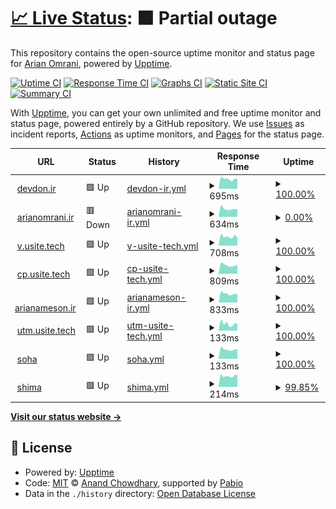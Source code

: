 # [📈 Live Status](https://demo.upptime.js.org): <!--live status--> **🟧 Partial outage**

This repository contains the open-source uptime monitor and status page for [Arian Omrani](https://devdon.ir), powered by [Upptime](https://github.com/upptime/upptime).

[![Uptime CI](https://github.com/arian24b/utm/workflows/Uptime%20CI/badge.svg)](https://github.com/arian24b/utm/actions?query=workflow%3A%22Uptime+CI%22)
[![Response Time CI](https://github.com/arian24b/utm/workflows/Response%20Time%20CI/badge.svg)](https://github.com/arian24b/utm/actions?query=workflow%3A%22Response+Time+CI%22)
[![Graphs CI](https://github.com/arian24b/utm/workflows/Graphs%20CI/badge.svg)](https://github.com/arian24b/utm/actions?query=workflow%3A%22Graphs+CI%22)
[![Static Site CI](https://github.com/arian24b/utm/workflows/Static%20Site%20CI/badge.svg)](https://github.com/arian24b/utm/actions?query=workflow%3A%22Static+Site+CI%22)
[![Summary CI](https://github.com/arian24b/utm/workflows/Summary%20CI/badge.svg)](https://github.com/arian24b/utm/actions?query=workflow%3A%22Summary+CI%22)

With [Upptime](https://upptime.js.org), you can get your own unlimited and free uptime monitor and status page, powered entirely by a GitHub repository. We use [Issues](https://github.com/arian24b/utm/issues) as incident reports, [Actions](https://github.com/arian24b/utm/actions) as uptime monitors, and [Pages](https://demo.upptime.js.org) for the status page.

<!--start: status pages-->
<!-- This summary is generated by Upptime (https://github.com/upptime/upptime) -->
<!-- Do not edit this manually, your changes will be overwritten -->
<!-- prettier-ignore -->
| URL | Status | History | Response Time | Uptime |
| --- | ------ | ------- | ------------- | ------ |
| <img alt="" src="https://icons.duckduckgo.com/ip3/devdon.ir.ico" height="13"> [devdon.ir](https://devdon.ir) | 🟩 Up | [devdon-ir.yml](https://github.com/arian24b/utm/commits/HEAD/history/devdon-ir.yml) | <details><summary><img alt="Response time graph" src="./graphs/devdon-ir/response-time-week.png" height="20"> 695ms</summary><br><a href="https://utm.usite.tech/history/devdon-ir"><img alt="Response time 535" src="https://img.shields.io/endpoint?url=https%3A%2F%2Fraw.githubusercontent.com%2Farian24b%2Futm%2FHEAD%2Fapi%2Fdevdon-ir%2Fresponse-time.json"></a><br><a href="https://utm.usite.tech/history/devdon-ir"><img alt="24-hour response time 705" src="https://img.shields.io/endpoint?url=https%3A%2F%2Fraw.githubusercontent.com%2Farian24b%2Futm%2FHEAD%2Fapi%2Fdevdon-ir%2Fresponse-time-day.json"></a><br><a href="https://utm.usite.tech/history/devdon-ir"><img alt="7-day response time 695" src="https://img.shields.io/endpoint?url=https%3A%2F%2Fraw.githubusercontent.com%2Farian24b%2Futm%2FHEAD%2Fapi%2Fdevdon-ir%2Fresponse-time-week.json"></a><br><a href="https://utm.usite.tech/history/devdon-ir"><img alt="30-day response time 715" src="https://img.shields.io/endpoint?url=https%3A%2F%2Fraw.githubusercontent.com%2Farian24b%2Futm%2FHEAD%2Fapi%2Fdevdon-ir%2Fresponse-time-month.json"></a><br><a href="https://utm.usite.tech/history/devdon-ir"><img alt="1-year response time 535" src="https://img.shields.io/endpoint?url=https%3A%2F%2Fraw.githubusercontent.com%2Farian24b%2Futm%2FHEAD%2Fapi%2Fdevdon-ir%2Fresponse-time-year.json"></a></details> | <details><summary><a href="https://utm.usite.tech/history/devdon-ir">100.00%</a></summary><a href="https://utm.usite.tech/history/devdon-ir"><img alt="All-time uptime 29.23%" src="https://img.shields.io/endpoint?url=https%3A%2F%2Fraw.githubusercontent.com%2Farian24b%2Futm%2FHEAD%2Fapi%2Fdevdon-ir%2Fuptime.json"></a><br><a href="https://utm.usite.tech/history/devdon-ir"><img alt="24-hour uptime 100.00%" src="https://img.shields.io/endpoint?url=https%3A%2F%2Fraw.githubusercontent.com%2Farian24b%2Futm%2FHEAD%2Fapi%2Fdevdon-ir%2Fuptime-day.json"></a><br><a href="https://utm.usite.tech/history/devdon-ir"><img alt="7-day uptime 100.00%" src="https://img.shields.io/endpoint?url=https%3A%2F%2Fraw.githubusercontent.com%2Farian24b%2Futm%2FHEAD%2Fapi%2Fdevdon-ir%2Fuptime-week.json"></a><br><a href="https://utm.usite.tech/history/devdon-ir"><img alt="30-day uptime 99.87%" src="https://img.shields.io/endpoint?url=https%3A%2F%2Fraw.githubusercontent.com%2Farian24b%2Futm%2FHEAD%2Fapi%2Fdevdon-ir%2Fuptime-month.json"></a><br><a href="https://utm.usite.tech/history/devdon-ir"><img alt="1-year uptime 29.23%" src="https://img.shields.io/endpoint?url=https%3A%2F%2Fraw.githubusercontent.com%2Farian24b%2Futm%2FHEAD%2Fapi%2Fdevdon-ir%2Fuptime-year.json"></a></details>
| <img alt="" src="https://icons.duckduckgo.com/ip3/arianomrani.ir.ico" height="13"> [arianomrani.ir](https://arianomrani.ir) | 🟥 Down | [arianomrani-ir.yml](https://github.com/arian24b/utm/commits/HEAD/history/arianomrani-ir.yml) | <details><summary><img alt="Response time graph" src="./graphs/arianomrani-ir/response-time-week.png" height="20"> 634ms</summary><br><a href="https://utm.usite.tech/history/arianomrani-ir"><img alt="Response time 537" src="https://img.shields.io/endpoint?url=https%3A%2F%2Fraw.githubusercontent.com%2Farian24b%2Futm%2FHEAD%2Fapi%2Farianomrani-ir%2Fresponse-time.json"></a><br><a href="https://utm.usite.tech/history/arianomrani-ir"><img alt="24-hour response time 569" src="https://img.shields.io/endpoint?url=https%3A%2F%2Fraw.githubusercontent.com%2Farian24b%2Futm%2FHEAD%2Fapi%2Farianomrani-ir%2Fresponse-time-day.json"></a><br><a href="https://utm.usite.tech/history/arianomrani-ir"><img alt="7-day response time 634" src="https://img.shields.io/endpoint?url=https%3A%2F%2Fraw.githubusercontent.com%2Farian24b%2Futm%2FHEAD%2Fapi%2Farianomrani-ir%2Fresponse-time-week.json"></a><br><a href="https://utm.usite.tech/history/arianomrani-ir"><img alt="30-day response time 795" src="https://img.shields.io/endpoint?url=https%3A%2F%2Fraw.githubusercontent.com%2Farian24b%2Futm%2FHEAD%2Fapi%2Farianomrani-ir%2Fresponse-time-month.json"></a><br><a href="https://utm.usite.tech/history/arianomrani-ir"><img alt="1-year response time 537" src="https://img.shields.io/endpoint?url=https%3A%2F%2Fraw.githubusercontent.com%2Farian24b%2Futm%2FHEAD%2Fapi%2Farianomrani-ir%2Fresponse-time-year.json"></a></details> | <details><summary><a href="https://utm.usite.tech/history/arianomrani-ir">0.00%</a></summary><a href="https://utm.usite.tech/history/arianomrani-ir"><img alt="All-time uptime 10.33%" src="https://img.shields.io/endpoint?url=https%3A%2F%2Fraw.githubusercontent.com%2Farian24b%2Futm%2FHEAD%2Fapi%2Farianomrani-ir%2Fuptime.json"></a><br><a href="https://utm.usite.tech/history/arianomrani-ir"><img alt="24-hour uptime 0.00%" src="https://img.shields.io/endpoint?url=https%3A%2F%2Fraw.githubusercontent.com%2Farian24b%2Futm%2FHEAD%2Fapi%2Farianomrani-ir%2Fuptime-day.json"></a><br><a href="https://utm.usite.tech/history/arianomrani-ir"><img alt="7-day uptime 0.00%" src="https://img.shields.io/endpoint?url=https%3A%2F%2Fraw.githubusercontent.com%2Farian24b%2Futm%2FHEAD%2Fapi%2Farianomrani-ir%2Fuptime-week.json"></a><br><a href="https://utm.usite.tech/history/arianomrani-ir"><img alt="30-day uptime 0.00%" src="https://img.shields.io/endpoint?url=https%3A%2F%2Fraw.githubusercontent.com%2Farian24b%2Futm%2FHEAD%2Fapi%2Farianomrani-ir%2Fuptime-month.json"></a><br><a href="https://utm.usite.tech/history/arianomrani-ir"><img alt="1-year uptime 10.33%" src="https://img.shields.io/endpoint?url=https%3A%2F%2Fraw.githubusercontent.com%2Farian24b%2Futm%2FHEAD%2Fapi%2Farianomrani-ir%2Fuptime-year.json"></a></details>
| <img alt="" src="https://icons.duckduckgo.com/ip3/v.usite.tech.ico" height="13"> [v.usite.tech](https://v.usite.tech) | 🟩 Up | [v-usite-tech.yml](https://github.com/arian24b/utm/commits/HEAD/history/v-usite-tech.yml) | <details><summary><img alt="Response time graph" src="./graphs/v-usite-tech/response-time-week.png" height="20"> 708ms</summary><br><a href="https://utm.usite.tech/history/v-usite-tech"><img alt="Response time 969" src="https://img.shields.io/endpoint?url=https%3A%2F%2Fraw.githubusercontent.com%2Farian24b%2Futm%2FHEAD%2Fapi%2Fv-usite-tech%2Fresponse-time.json"></a><br><a href="https://utm.usite.tech/history/v-usite-tech"><img alt="24-hour response time 647" src="https://img.shields.io/endpoint?url=https%3A%2F%2Fraw.githubusercontent.com%2Farian24b%2Futm%2FHEAD%2Fapi%2Fv-usite-tech%2Fresponse-time-day.json"></a><br><a href="https://utm.usite.tech/history/v-usite-tech"><img alt="7-day response time 708" src="https://img.shields.io/endpoint?url=https%3A%2F%2Fraw.githubusercontent.com%2Farian24b%2Futm%2FHEAD%2Fapi%2Fv-usite-tech%2Fresponse-time-week.json"></a><br><a href="https://utm.usite.tech/history/v-usite-tech"><img alt="30-day response time 720" src="https://img.shields.io/endpoint?url=https%3A%2F%2Fraw.githubusercontent.com%2Farian24b%2Futm%2FHEAD%2Fapi%2Fv-usite-tech%2Fresponse-time-month.json"></a><br><a href="https://utm.usite.tech/history/v-usite-tech"><img alt="1-year response time 969" src="https://img.shields.io/endpoint?url=https%3A%2F%2Fraw.githubusercontent.com%2Farian24b%2Futm%2FHEAD%2Fapi%2Fv-usite-tech%2Fresponse-time-year.json"></a></details> | <details><summary><a href="https://utm.usite.tech/history/v-usite-tech">100.00%</a></summary><a href="https://utm.usite.tech/history/v-usite-tech"><img alt="All-time uptime 99.83%" src="https://img.shields.io/endpoint?url=https%3A%2F%2Fraw.githubusercontent.com%2Farian24b%2Futm%2FHEAD%2Fapi%2Fv-usite-tech%2Fuptime.json"></a><br><a href="https://utm.usite.tech/history/v-usite-tech"><img alt="24-hour uptime 100.00%" src="https://img.shields.io/endpoint?url=https%3A%2F%2Fraw.githubusercontent.com%2Farian24b%2Futm%2FHEAD%2Fapi%2Fv-usite-tech%2Fuptime-day.json"></a><br><a href="https://utm.usite.tech/history/v-usite-tech"><img alt="7-day uptime 100.00%" src="https://img.shields.io/endpoint?url=https%3A%2F%2Fraw.githubusercontent.com%2Farian24b%2Futm%2FHEAD%2Fapi%2Fv-usite-tech%2Fuptime-week.json"></a><br><a href="https://utm.usite.tech/history/v-usite-tech"><img alt="30-day uptime 100.00%" src="https://img.shields.io/endpoint?url=https%3A%2F%2Fraw.githubusercontent.com%2Farian24b%2Futm%2FHEAD%2Fapi%2Fv-usite-tech%2Fuptime-month.json"></a><br><a href="https://utm.usite.tech/history/v-usite-tech"><img alt="1-year uptime 99.83%" src="https://img.shields.io/endpoint?url=https%3A%2F%2Fraw.githubusercontent.com%2Farian24b%2Futm%2FHEAD%2Fapi%2Fv-usite-tech%2Fuptime-year.json"></a></details>
| <img alt="" src="https://icons.duckduckgo.com/ip3/cp.usite.tech.ico" height="13"> [cp.usite.tech](https://cp.usite.tech) | 🟩 Up | [cp-usite-tech.yml](https://github.com/arian24b/utm/commits/HEAD/history/cp-usite-tech.yml) | <details><summary><img alt="Response time graph" src="./graphs/cp-usite-tech/response-time-week.png" height="20"> 809ms</summary><br><a href="https://utm.usite.tech/history/cp-usite-tech"><img alt="Response time 828" src="https://img.shields.io/endpoint?url=https%3A%2F%2Fraw.githubusercontent.com%2Farian24b%2Futm%2FHEAD%2Fapi%2Fcp-usite-tech%2Fresponse-time.json"></a><br><a href="https://utm.usite.tech/history/cp-usite-tech"><img alt="24-hour response time 852" src="https://img.shields.io/endpoint?url=https%3A%2F%2Fraw.githubusercontent.com%2Farian24b%2Futm%2FHEAD%2Fapi%2Fcp-usite-tech%2Fresponse-time-day.json"></a><br><a href="https://utm.usite.tech/history/cp-usite-tech"><img alt="7-day response time 809" src="https://img.shields.io/endpoint?url=https%3A%2F%2Fraw.githubusercontent.com%2Farian24b%2Futm%2FHEAD%2Fapi%2Fcp-usite-tech%2Fresponse-time-week.json"></a><br><a href="https://utm.usite.tech/history/cp-usite-tech"><img alt="30-day response time 849" src="https://img.shields.io/endpoint?url=https%3A%2F%2Fraw.githubusercontent.com%2Farian24b%2Futm%2FHEAD%2Fapi%2Fcp-usite-tech%2Fresponse-time-month.json"></a><br><a href="https://utm.usite.tech/history/cp-usite-tech"><img alt="1-year response time 828" src="https://img.shields.io/endpoint?url=https%3A%2F%2Fraw.githubusercontent.com%2Farian24b%2Futm%2FHEAD%2Fapi%2Fcp-usite-tech%2Fresponse-time-year.json"></a></details> | <details><summary><a href="https://utm.usite.tech/history/cp-usite-tech">100.00%</a></summary><a href="https://utm.usite.tech/history/cp-usite-tech"><img alt="All-time uptime 99.91%" src="https://img.shields.io/endpoint?url=https%3A%2F%2Fraw.githubusercontent.com%2Farian24b%2Futm%2FHEAD%2Fapi%2Fcp-usite-tech%2Fuptime.json"></a><br><a href="https://utm.usite.tech/history/cp-usite-tech"><img alt="24-hour uptime 100.00%" src="https://img.shields.io/endpoint?url=https%3A%2F%2Fraw.githubusercontent.com%2Farian24b%2Futm%2FHEAD%2Fapi%2Fcp-usite-tech%2Fuptime-day.json"></a><br><a href="https://utm.usite.tech/history/cp-usite-tech"><img alt="7-day uptime 100.00%" src="https://img.shields.io/endpoint?url=https%3A%2F%2Fraw.githubusercontent.com%2Farian24b%2Futm%2FHEAD%2Fapi%2Fcp-usite-tech%2Fuptime-week.json"></a><br><a href="https://utm.usite.tech/history/cp-usite-tech"><img alt="30-day uptime 100.00%" src="https://img.shields.io/endpoint?url=https%3A%2F%2Fraw.githubusercontent.com%2Farian24b%2Futm%2FHEAD%2Fapi%2Fcp-usite-tech%2Fuptime-month.json"></a><br><a href="https://utm.usite.tech/history/cp-usite-tech"><img alt="1-year uptime 99.91%" src="https://img.shields.io/endpoint?url=https%3A%2F%2Fraw.githubusercontent.com%2Farian24b%2Futm%2FHEAD%2Fapi%2Fcp-usite-tech%2Fuptime-year.json"></a></details>
| <img alt="" src="https://icons.duckduckgo.com/ip3/arianameson.ir.ico" height="13"> [arianameson.ir](https://arianameson.ir) | 🟩 Up | [arianameson-ir.yml](https://github.com/arian24b/utm/commits/HEAD/history/arianameson-ir.yml) | <details><summary><img alt="Response time graph" src="./graphs/arianameson-ir/response-time-week.png" height="20"> 833ms</summary><br><a href="https://utm.usite.tech/history/arianameson-ir"><img alt="Response time 953" src="https://img.shields.io/endpoint?url=https%3A%2F%2Fraw.githubusercontent.com%2Farian24b%2Futm%2FHEAD%2Fapi%2Farianameson-ir%2Fresponse-time.json"></a><br><a href="https://utm.usite.tech/history/arianameson-ir"><img alt="24-hour response time 825" src="https://img.shields.io/endpoint?url=https%3A%2F%2Fraw.githubusercontent.com%2Farian24b%2Futm%2FHEAD%2Fapi%2Farianameson-ir%2Fresponse-time-day.json"></a><br><a href="https://utm.usite.tech/history/arianameson-ir"><img alt="7-day response time 833" src="https://img.shields.io/endpoint?url=https%3A%2F%2Fraw.githubusercontent.com%2Farian24b%2Futm%2FHEAD%2Fapi%2Farianameson-ir%2Fresponse-time-week.json"></a><br><a href="https://utm.usite.tech/history/arianameson-ir"><img alt="30-day response time 911" src="https://img.shields.io/endpoint?url=https%3A%2F%2Fraw.githubusercontent.com%2Farian24b%2Futm%2FHEAD%2Fapi%2Farianameson-ir%2Fresponse-time-month.json"></a><br><a href="https://utm.usite.tech/history/arianameson-ir"><img alt="1-year response time 953" src="https://img.shields.io/endpoint?url=https%3A%2F%2Fraw.githubusercontent.com%2Farian24b%2Futm%2FHEAD%2Fapi%2Farianameson-ir%2Fresponse-time-year.json"></a></details> | <details><summary><a href="https://utm.usite.tech/history/arianameson-ir">100.00%</a></summary><a href="https://utm.usite.tech/history/arianameson-ir"><img alt="All-time uptime 40.13%" src="https://img.shields.io/endpoint?url=https%3A%2F%2Fraw.githubusercontent.com%2Farian24b%2Futm%2FHEAD%2Fapi%2Farianameson-ir%2Fuptime.json"></a><br><a href="https://utm.usite.tech/history/arianameson-ir"><img alt="24-hour uptime 100.00%" src="https://img.shields.io/endpoint?url=https%3A%2F%2Fraw.githubusercontent.com%2Farian24b%2Futm%2FHEAD%2Fapi%2Farianameson-ir%2Fuptime-day.json"></a><br><a href="https://utm.usite.tech/history/arianameson-ir"><img alt="7-day uptime 100.00%" src="https://img.shields.io/endpoint?url=https%3A%2F%2Fraw.githubusercontent.com%2Farian24b%2Futm%2FHEAD%2Fapi%2Farianameson-ir%2Fuptime-week.json"></a><br><a href="https://utm.usite.tech/history/arianameson-ir"><img alt="30-day uptime 100.00%" src="https://img.shields.io/endpoint?url=https%3A%2F%2Fraw.githubusercontent.com%2Farian24b%2Futm%2FHEAD%2Fapi%2Farianameson-ir%2Fuptime-month.json"></a><br><a href="https://utm.usite.tech/history/arianameson-ir"><img alt="1-year uptime 40.13%" src="https://img.shields.io/endpoint?url=https%3A%2F%2Fraw.githubusercontent.com%2Farian24b%2Futm%2FHEAD%2Fapi%2Farianameson-ir%2Fuptime-year.json"></a></details>
| <img alt="" src="https://icons.duckduckgo.com/ip3/utm.usite.tech.ico" height="13"> [utm.usite.tech](https://utm.usite.tech) | 🟩 Up | [utm-usite-tech.yml](https://github.com/arian24b/utm/commits/HEAD/history/utm-usite-tech.yml) | <details><summary><img alt="Response time graph" src="./graphs/utm-usite-tech/response-time-week.png" height="20"> 133ms</summary><br><a href="https://utm.usite.tech/history/utm-usite-tech"><img alt="Response time 147" src="https://img.shields.io/endpoint?url=https%3A%2F%2Fraw.githubusercontent.com%2Farian24b%2Futm%2FHEAD%2Fapi%2Futm-usite-tech%2Fresponse-time.json"></a><br><a href="https://utm.usite.tech/history/utm-usite-tech"><img alt="24-hour response time 138" src="https://img.shields.io/endpoint?url=https%3A%2F%2Fraw.githubusercontent.com%2Farian24b%2Futm%2FHEAD%2Fapi%2Futm-usite-tech%2Fresponse-time-day.json"></a><br><a href="https://utm.usite.tech/history/utm-usite-tech"><img alt="7-day response time 133" src="https://img.shields.io/endpoint?url=https%3A%2F%2Fraw.githubusercontent.com%2Farian24b%2Futm%2FHEAD%2Fapi%2Futm-usite-tech%2Fresponse-time-week.json"></a><br><a href="https://utm.usite.tech/history/utm-usite-tech"><img alt="30-day response time 149" src="https://img.shields.io/endpoint?url=https%3A%2F%2Fraw.githubusercontent.com%2Farian24b%2Futm%2FHEAD%2Fapi%2Futm-usite-tech%2Fresponse-time-month.json"></a><br><a href="https://utm.usite.tech/history/utm-usite-tech"><img alt="1-year response time 147" src="https://img.shields.io/endpoint?url=https%3A%2F%2Fraw.githubusercontent.com%2Farian24b%2Futm%2FHEAD%2Fapi%2Futm-usite-tech%2Fresponse-time-year.json"></a></details> | <details><summary><a href="https://utm.usite.tech/history/utm-usite-tech">100.00%</a></summary><a href="https://utm.usite.tech/history/utm-usite-tech"><img alt="All-time uptime 100.00%" src="https://img.shields.io/endpoint?url=https%3A%2F%2Fraw.githubusercontent.com%2Farian24b%2Futm%2FHEAD%2Fapi%2Futm-usite-tech%2Fuptime.json"></a><br><a href="https://utm.usite.tech/history/utm-usite-tech"><img alt="24-hour uptime 100.00%" src="https://img.shields.io/endpoint?url=https%3A%2F%2Fraw.githubusercontent.com%2Farian24b%2Futm%2FHEAD%2Fapi%2Futm-usite-tech%2Fuptime-day.json"></a><br><a href="https://utm.usite.tech/history/utm-usite-tech"><img alt="7-day uptime 100.00%" src="https://img.shields.io/endpoint?url=https%3A%2F%2Fraw.githubusercontent.com%2Farian24b%2Futm%2FHEAD%2Fapi%2Futm-usite-tech%2Fuptime-week.json"></a><br><a href="https://utm.usite.tech/history/utm-usite-tech"><img alt="30-day uptime 100.00%" src="https://img.shields.io/endpoint?url=https%3A%2F%2Fraw.githubusercontent.com%2Farian24b%2Futm%2FHEAD%2Fapi%2Futm-usite-tech%2Fuptime-month.json"></a><br><a href="https://utm.usite.tech/history/utm-usite-tech"><img alt="1-year uptime 100.00%" src="https://img.shields.io/endpoint?url=https%3A%2F%2Fraw.githubusercontent.com%2Farian24b%2Futm%2FHEAD%2Fapi%2Futm-usite-tech%2Fuptime-year.json"></a></details>
| <img alt="" src="https://icons.duckduckgo.com/ip3/null.ico" height="13"> [soha](soha.usite.tech) | 🟩 Up | [soha.yml](https://github.com/arian24b/utm/commits/HEAD/history/soha.yml) | <details><summary><img alt="Response time graph" src="./graphs/soha/response-time-week.png" height="20"> 133ms</summary><br><a href="https://utm.usite.tech/history/soha"><img alt="Response time 138" src="https://img.shields.io/endpoint?url=https%3A%2F%2Fraw.githubusercontent.com%2Farian24b%2Futm%2FHEAD%2Fapi%2Fsoha%2Fresponse-time.json"></a><br><a href="https://utm.usite.tech/history/soha"><img alt="24-hour response time 133" src="https://img.shields.io/endpoint?url=https%3A%2F%2Fraw.githubusercontent.com%2Farian24b%2Futm%2FHEAD%2Fapi%2Fsoha%2Fresponse-time-day.json"></a><br><a href="https://utm.usite.tech/history/soha"><img alt="7-day response time 133" src="https://img.shields.io/endpoint?url=https%3A%2F%2Fraw.githubusercontent.com%2Farian24b%2Futm%2FHEAD%2Fapi%2Fsoha%2Fresponse-time-week.json"></a><br><a href="https://utm.usite.tech/history/soha"><img alt="30-day response time 144" src="https://img.shields.io/endpoint?url=https%3A%2F%2Fraw.githubusercontent.com%2Farian24b%2Futm%2FHEAD%2Fapi%2Fsoha%2Fresponse-time-month.json"></a><br><a href="https://utm.usite.tech/history/soha"><img alt="1-year response time 138" src="https://img.shields.io/endpoint?url=https%3A%2F%2Fraw.githubusercontent.com%2Farian24b%2Futm%2FHEAD%2Fapi%2Fsoha%2Fresponse-time-year.json"></a></details> | <details><summary><a href="https://utm.usite.tech/history/soha">100.00%</a></summary><a href="https://utm.usite.tech/history/soha"><img alt="All-time uptime 99.91%" src="https://img.shields.io/endpoint?url=https%3A%2F%2Fraw.githubusercontent.com%2Farian24b%2Futm%2FHEAD%2Fapi%2Fsoha%2Fuptime.json"></a><br><a href="https://utm.usite.tech/history/soha"><img alt="24-hour uptime 100.00%" src="https://img.shields.io/endpoint?url=https%3A%2F%2Fraw.githubusercontent.com%2Farian24b%2Futm%2FHEAD%2Fapi%2Fsoha%2Fuptime-day.json"></a><br><a href="https://utm.usite.tech/history/soha"><img alt="7-day uptime 100.00%" src="https://img.shields.io/endpoint?url=https%3A%2F%2Fraw.githubusercontent.com%2Farian24b%2Futm%2FHEAD%2Fapi%2Fsoha%2Fuptime-week.json"></a><br><a href="https://utm.usite.tech/history/soha"><img alt="30-day uptime 100.00%" src="https://img.shields.io/endpoint?url=https%3A%2F%2Fraw.githubusercontent.com%2Farian24b%2Futm%2FHEAD%2Fapi%2Fsoha%2Fuptime-month.json"></a><br><a href="https://utm.usite.tech/history/soha"><img alt="1-year uptime 99.91%" src="https://img.shields.io/endpoint?url=https%3A%2F%2Fraw.githubusercontent.com%2Farian24b%2Futm%2FHEAD%2Fapi%2Fsoha%2Fuptime-year.json"></a></details>
| <img alt="" src="https://icons.duckduckgo.com/ip3/null.ico" height="13"> [shima](shima.usite.tech) | 🟩 Up | [shima.yml](https://github.com/arian24b/utm/commits/HEAD/history/shima.yml) | <details><summary><img alt="Response time graph" src="./graphs/shima/response-time-week.png" height="20"> 214ms</summary><br><a href="https://utm.usite.tech/history/shima"><img alt="Response time 220" src="https://img.shields.io/endpoint?url=https%3A%2F%2Fraw.githubusercontent.com%2Farian24b%2Futm%2FHEAD%2Fapi%2Fshima%2Fresponse-time.json"></a><br><a href="https://utm.usite.tech/history/shima"><img alt="24-hour response time 234" src="https://img.shields.io/endpoint?url=https%3A%2F%2Fraw.githubusercontent.com%2Farian24b%2Futm%2FHEAD%2Fapi%2Fshima%2Fresponse-time-day.json"></a><br><a href="https://utm.usite.tech/history/shima"><img alt="7-day response time 214" src="https://img.shields.io/endpoint?url=https%3A%2F%2Fraw.githubusercontent.com%2Farian24b%2Futm%2FHEAD%2Fapi%2Fshima%2Fresponse-time-week.json"></a><br><a href="https://utm.usite.tech/history/shima"><img alt="30-day response time 222" src="https://img.shields.io/endpoint?url=https%3A%2F%2Fraw.githubusercontent.com%2Farian24b%2Futm%2FHEAD%2Fapi%2Fshima%2Fresponse-time-month.json"></a><br><a href="https://utm.usite.tech/history/shima"><img alt="1-year response time 220" src="https://img.shields.io/endpoint?url=https%3A%2F%2Fraw.githubusercontent.com%2Farian24b%2Futm%2FHEAD%2Fapi%2Fshima%2Fresponse-time-year.json"></a></details> | <details><summary><a href="https://utm.usite.tech/history/shima">99.85%</a></summary><a href="https://utm.usite.tech/history/shima"><img alt="All-time uptime 99.94%" src="https://img.shields.io/endpoint?url=https%3A%2F%2Fraw.githubusercontent.com%2Farian24b%2Futm%2FHEAD%2Fapi%2Fshima%2Fuptime.json"></a><br><a href="https://utm.usite.tech/history/shima"><img alt="24-hour uptime 100.00%" src="https://img.shields.io/endpoint?url=https%3A%2F%2Fraw.githubusercontent.com%2Farian24b%2Futm%2FHEAD%2Fapi%2Fshima%2Fuptime-day.json"></a><br><a href="https://utm.usite.tech/history/shima"><img alt="7-day uptime 99.85%" src="https://img.shields.io/endpoint?url=https%3A%2F%2Fraw.githubusercontent.com%2Farian24b%2Futm%2FHEAD%2Fapi%2Fshima%2Fuptime-week.json"></a><br><a href="https://utm.usite.tech/history/shima"><img alt="30-day uptime 99.85%" src="https://img.shields.io/endpoint?url=https%3A%2F%2Fraw.githubusercontent.com%2Farian24b%2Futm%2FHEAD%2Fapi%2Fshima%2Fuptime-month.json"></a><br><a href="https://utm.usite.tech/history/shima"><img alt="1-year uptime 99.94%" src="https://img.shields.io/endpoint?url=https%3A%2F%2Fraw.githubusercontent.com%2Farian24b%2Futm%2FHEAD%2Fapi%2Fshima%2Fuptime-year.json"></a></details>

<!--end: status pages-->

[**Visit our status website →**](https://demo.upptime.js.org)

## 📄 License

- Powered by: [Upptime](https://github.com/upptime/upptime)
- Code: [MIT](./LICENSE) © [Anand Chowdhary](https://anandchowdhary.com), supported by [Pabio](https://pabio.com)
- Data in the `./history` directory: [Open Database License](https://opendatacommons.org/licenses/odbl/1-0/)
